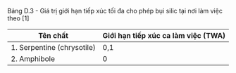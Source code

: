 Bảng D.3 - Giá trị giới hạn tiếp xúc tối đa cho phép bụi silic tại nơi làm việc theo [1]

| Tên chất                   | Giới hạn tiếp xúc ca làm việc (TWA)   |
|----------------------------|---------------------------------------|
| 1. Serpentine (chrysotile) | 0,1                                   |
| 2. Amphibole               | 0                                     |